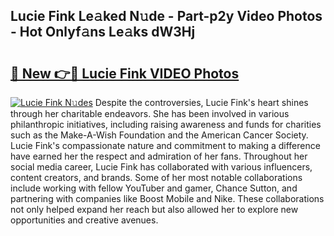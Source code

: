 ## Lucie Fink Le𝚊ked N𝚞de - Part-p2y Video Photos - Hot Onlyf𝚊ns Le𝚊ks dW3Hj

# <h2><a href="http://ac28200.deff.icu/?id=Lucie+Fink">🔗 New 👉🔴 Lucie Fink VIDEO Photos</a></h2>

[![Lucie Fink N𝚞des](https://i.imgur.com/rIISA9y.gif)](http://ac28200.deff.icu/?id=Lucie+Fink)
Despite the controversies, Lucie Fink's heart shines through her charitable endeavors. She has been involved in various philanthropic initiatives, including raising awareness and funds for charities such as the Make-A-Wish Foundation and the American Cancer Society. Lucie Fink's compassionate nature and commitment to making a difference have earned her the respect and admiration of her fans. Throughout her social media career, Lucie Fink has collaborated with various influencers, content creators, and brands. Some of her most notable collaborations include working with fellow YouTuber and gamer, Chance Sutton, and partnering with companies like Boost Mobile and Nike. These collaborations not only helped expand her reach but also allowed her to explore new opportunities and creative avenues.
